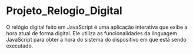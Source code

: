 # Projeto_Relogio_Digital
 O relógio digital feito em JavaScript é uma aplicação interativa que exibe a hora atual de forma digital. Ele utiliza as funcionalidades da linguagem JavaScript para obter a hora do sistema do dispositivo em que está sendo executado.
